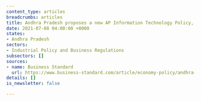 ```yaml
---
content_type: articles
breadcrumbs: articles
title: Andhra Pradesh proposes a new AP Information Technology Policy, 2021-24
date: 2021-07-08 04:00:00 +0000
states:
- Andhra Pradesh
sectors:
- Industrial Policy and Business Regulations
subsectors: []
sources:
- name: Business Standard
  url: https://www.business-standard.com/article/economy-policy/andhra-unveils-it-policy-for-2021-24-expected-to-create-over-55-000-jobs-121070100050_1.html
details: []
is_newsletter: false

---
```


